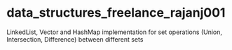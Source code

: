 # data_structures_freelance_rajanj001
LinkedList, Vector and HashMap implementation for set operations (Union, Intersection, Difference) between different sets
